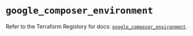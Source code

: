 # `google_composer_environment`

Refer to the Terraform Registory for docs: [`google_composer_environment`](https://registry.terraform.io/providers/hashicorp/google-beta/5.21.0/docs/resources/google_composer_environment).
